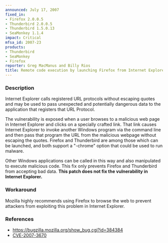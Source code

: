 ```yaml
---
announced: July 17, 2007
fixed_in:
- Firefox 2.0.0.5
- Thunderbird 2.0.0.5
- Thunderbird 1.5.0.13
- SeaMonkey 1.1.4
impact: Critical
mfsa_id: 2007-23
products:
- Thunderbird
- SeaMonkey
- Firefox
reporter: Greg MacManus and Billy Rios
title: Remote code execution by launching Firefox from Internet Explorer
---
```


<h3>Description</h3>

<p>Internet Explorer calls registered URL protocols without escaping quotes and may be used to pass unexpected and potentially dangerous data to the application that registers that URL Protocol.</p>

<p>The vulnerability is exposed when a user browses to a malicious web page in Internet Explorer and clicks on a specially crafted link. That link causes Internet Explorer to invoke another Windows program via the command line and then pass that program the URL from the malicious webpage without escaping the quotes. Firefox and Thunderbird are among those which can be launched, and both support a "-chrome" option that could be used to run malware.</p>

<p class="note">Other Windows applications can be called in this way and also manipulated to execute malicious code. This fix only prevents Firefox and Thunderbird from accepting bad data.  <strong>This patch does not fix the vulnerability in Internet Explorer.</strong></p>

<h3>Workaround</h3>

<p>Mozilla highly recommends using Firefox to browse the web to prevent attackers from exploiting this problem in Internet Explorer.</p>

<h3>References</h3>

<ul>
<li><a href="https://bugzilla.mozilla.org/show_bug.cgi?id=384384">
https://bugzilla.mozilla.org/show_bug.cgi?id=384384</a></li>

<li><a class="ex-ref" href="http://nvd.nist.gov/nvd.cfm?cvename=CVE-2007-3670">CVE-2007-3670</a></li>
</ul>




